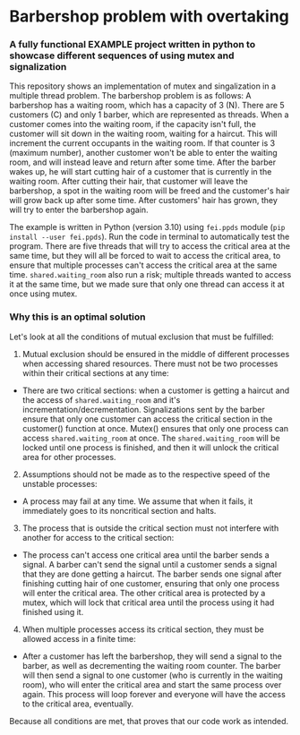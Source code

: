 # Barbershop problem with overtaking

### A fully functional EXAMPLE project written in python to showcase different sequences of using mutex and signalization

This repository shows an implementation of mutex and singalization in a multiple thread problem. The barbershop problem is as follows:
A barbershop has a waiting room, which has a capacity of 3 (N). There are 5 customers (C) and only 1 barber, which are represented as threads. When a customer comes into the waiting room, if the capacity isn't full, the customer will sit down in the waiting room, waiting for a haircut. This will increment the current occupants in the waiting room. If that counter is 3 (maximum number), another customer won't be able to enter the waiting room, and will instead leave and return after some time. After the barber wakes up, he will start cutting hair of a customer that is currently in the waiting room. After cutting their hair, that customer will leave the barbershop, a spot in the waiting room will be freed and the customer's hair will grow back up after some time. After customers' hair has grown, they will try to enter the barbershop again.

The example is written in Python (version 3.10) using ```fei.ppds``` module (```pip install --user fei.ppds```). Run the code in terminal to automatically test the program. There are five threads that will try to access the critical area at the same time, but they will all be forced to wait to access the critical area, to ensure that multiple processes can't access the critical area at the same time. ```shared.waiting_room``` also run a risk; multiple threads wanted to access it at the same time, but we made sure that only one thread can access it at once using mutex.

### Why this is an optimal solution

Let's look at all the conditions of mutual exclusion that must be fulfilled: 

1. Mutual exclusion should be ensured in the middle of different processes when accessing shared resources. There must not be two processes within their critical sections at any time: 
* There are two critical sections: when a customer is getting a haircut and the access of ```shared.waiting_room``` and it's incrementation/decrementation. Signalizations sent by the barber ensure that only one customer can access the critical section in the customer() function at once. Mutex() ensures that only one process can access ```shared.waiting_room``` at once. The ```shared.waiting_room``` will be locked until one process is finished, and then it will unlock the critical area for other processes.
2. Assumptions should not be made as to the respective speed of the unstable processes: 
* A process may fail at any time. We assume that when it fails, it immediately goes to its noncritical section and halts.
3. The process that is outside the critical section must not interfere with another for access to the critical section: 
* The process can't access one critical area until the barber sends a signal. A barber can't send the signal until a customer sends a signal that they are done getting a haircut. The barber sends one signal after finishing cutting hair of one customer, ensuring that only one process will enter the critical area. The other critical area is protected by a mutex, which will lock that critical area until the process using it had finished using it.
4. When multiple processes access its critical section, they must be allowed access in a finite time: 
* After a customer has left the barbershop, they will send a signal to the barber, as well as decrementing the waiting room counter. The barber will then send a signal to one customer (who is currently in the waiting room), who will enter the critical area and start the same process over again. This process will loop forever and everyone will have the access to the critical area, eventually.

Because all conditions are met, that proves that our code work as intended.